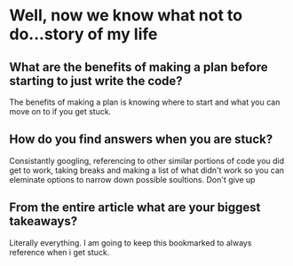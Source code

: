 # Well, now we know what not to do...story of my life

## What are the benefits of making a plan before starting to just write the code?

The benefits of making a plan is knowing where to start and what you can move on to if you get stuck.

## How do you find answers when you are stuck?

Consistantly googling, referencing to other similar portions of code you did get to work, taking breaks and making a list of what didn't work so you can eleminate options to narrow down possible soultions. Don't give up

## From the entire article what are your biggest takeaways?

Literally everything. I am going to keep this bookmarked to always reference when i get stuck.

